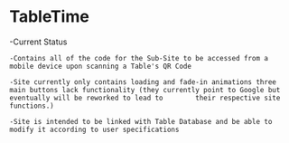 # TableTime

-Current Status


    -Contains all of the code for the Sub-Site to be accessed from a mobile device upon scanning a Table's QR Code
    
    -Site currently only contains loading and fade-in animations three main buttons lack functionality (they currently point to Google but eventually will be reworked to lead to        their respective site functions.)
    
    -Site is intended to be linked with Table Database and be able to modify it according to user specifications

